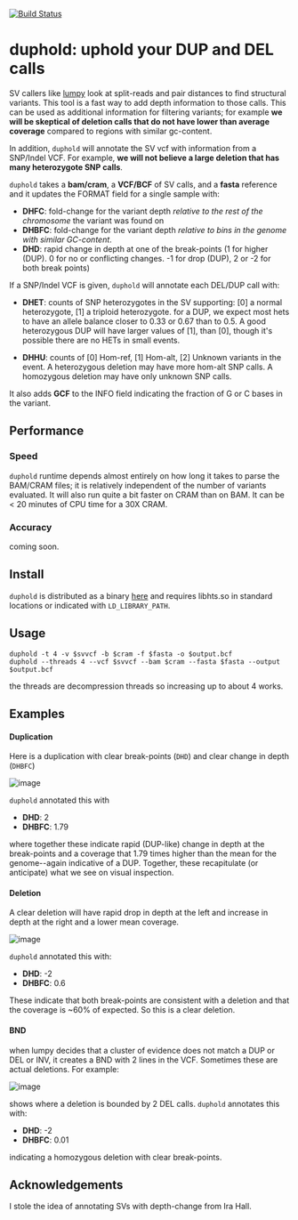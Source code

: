 [![Build Status](https://travis-ci.org/brentp/duphold.svg?branch=master)](https://travis-ci.org/brentp/duphold)

# duphold: uphold your DUP and DEL calls

SV callers like [lumpy](https://github.com/arq5x/lumpy) look at split-reads and pair distances to find structural variants.
This tool is a fast way to add depth information to those calls. This can be used as additional
information for filtering variants; for example **we will be skeptical of deletion calls that
do not have lower than average coverage** compared to regions with similar gc-content.

In addition, `duphold` will annotate the SV vcf with information from a SNP/Indel VCF. For example, **we will not
believe a large deletion that has many heterozygote SNP calls**.


`duphold` takes a **bam/cram**, a **VCF/BCF** of SV calls, and a **fasta** reference and it updates the FORMAT field for a
single sample with:

+ **DHFC**: fold-change for the variant depth *relative to the rest of the chromosome* the variant was found on
+ **DHBFC**: fold-change for the variant depth *relative to bins in the genome with similar GC-content*.
+ **DHD**: rapid change in depth at one of the break-points (1 for higher (DUP). 0 for no or conflicting changes. -1 for drop (DUP), 2 or -2 for both break points)

If a SNP/Indel VCF is given, `duphold` will annotate each DEL/DUP call with:

+ **DHET**: counts of SNP heterozygotes in the SV supporting: [0] a normal heterozygote, [1] a triploid heterozygote.
            for a DUP, we expect most hets to have an allele balance closer to 0.33 or 0.67 than to 0.5. A good heterozygous
            DUP will have larger values of [1], than [0], though it's possible there are no HETs in small events.

+ **DHHU**: counts of [0] Hom-ref, [1] Hom-alt, [2] Unknown variants in the event. A heterozygous deletion may have more hom-alt SNP calls.
            A homozygous deletion may have only unknown SNP calls.

It also adds **GCF** to the INFO field indicating the fraction of G or C bases in the variant.

## Performance

### Speed

`duphold` runtime depends almost entirely on how long it takes to parse the BAM/CRAM files; it is relatively independent of the number of variants evaluated. It will also run quite a bit faster on CRAM than on BAM. It can be < 20 minutes of CPU time for a 30X CRAM.

### Accuracy

coming soon.

## Install

`duphold` is distributed as a binary [here](https://github.com/brentp/duphold/releases/latest) and requires libhts.so in standard locations or indicated with `LD_LIBRARY_PATH`.



## Usage

```
duphold -t 4 -v $svvcf -b $cram -f $fasta -o $output.bcf
duphold --threads 4 --vcf $svvcf --bam $cram --fasta $fasta --output $output.bcf
```

the threads are decompression threads so increasing up to about 4 works.

## Examples

#### Duplication

Here is a duplication with clear break-points (`DHD`) and clear
change in depth (`DHBFC`)

![image](https://user-images.githubusercontent.com/1739/45895409-5a224080-bd8e-11e8-844f-e7ffc13c7972.png "example IGV screenshot")

`duphold` annotated this with

+ **DHD**: 2
+ **DHBFC**: 1.79

where together these indicate rapid (DUP-like) change in depth at the break-points and a coverage that 1.79 times higher than the mean for the genome--again indicative of a DUP. Together, these recapitulate (or anticipate) what we see on visual inspection.

#### Deletion

A clear deletion will have rapid drop in depth at the left and increase in depth at the right and a lower mean coverage.

![image](https://user-images.githubusercontent.com/1739/45895721-2dbaf400-bd8f-11e8-88b3-9fd5a90ef39e.png)

`duphold` annotated this with:

+ **DHD**: -2
+ **DHBFC**: 0.6

These indicate that both break-points are consistent with a deletion and that the coverage is ~60% of expected. So this is a clear deletion.

#### BND

when lumpy decides that a cluster of evidence does not match a DUP or DEL or INV, it creates a BND with 2 lines in the VCF. Sometimes these
are actual deletions. For example:

![image](https://user-images.githubusercontent.com/1739/45906495-987d2700-bdb1-11e8-8ba5-eacdf8221f68.png)

shows where a deletion is bounded by 2 DEL calls. `duphold` annotates this with:

+ **DHD**: -2
+ **DHBFC**: 0.01

indicating a homozygous deletion with clear break-points.

## Acknowledgements

I stole the idea of annotating SVs with depth-change from Ira Hall.
